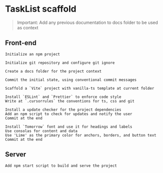 # TaskList scaffold

> Important: Add any previous documentation to docs folder to be used as context

## Front-end

```text
Initialize an npm project

Initialize git repository and configure git ignore

Create a docs folder for the project context

Commit the initial state, using conventional commit messages
```

```text
Scaffold a `Vite` project with vanilla-ts template at current folder
```

```text
Install `ESLint` and `Prettier` to enforce code style
Write at `.cursorrules` the conventions for ts, css and git
```	

```text
Install a update checker for the project dependencies
Add an npm script to check for updates and notify the user
Commit at the end
```

```text
Install `Tomorrow` font and use it for headings and labels
Use consolas for content and data
Use 'Lime' as the primary color for anchors, borders, and button text
Commit at the end
```	

## Server

```text
Add npm start script to build and serve the project
```	
